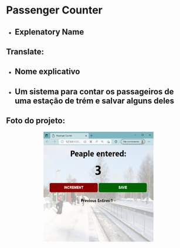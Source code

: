 # Passenger Counter

- ## Explenatory Name 
  
## Translate:  

- ## Nome explicativo

- ## Um sistema para contar os passageiros de uma estação de trém e salvar alguns deles

## Foto do projeto:

<div align="center">
    <img  width=300px height=300px src="captura.png">
</div>